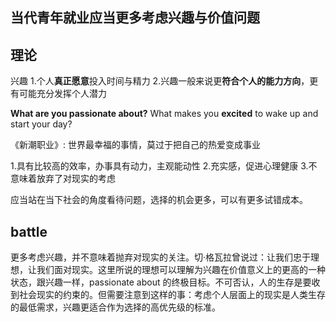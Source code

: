 ## 当代青年就业应当更多考虑兴趣与价值问题

## 理论

兴趣
1.个人**真正愿意**投入时间与精力
2.兴趣一般来说更**符合个人的能力方向**，更有可能充分发挥个人潜力

**What are you passionate about?** 
What makes you **excited** to wake up and start your day?

《新潮职业》: 世界最幸福的事情，莫过于把自己的热爱变成事业

1.具有比较高的效率，办事具有动力，主观能动性
2.充实感，促进心理健康
3.不意味着放弃了对现实的考虑

应当站在当下社会的角度看待问题，选择的机会更多，可以有更多试错成本。


## battle
更多考虑兴趣，并不意味着抛弃对现实的关注。切·格瓦拉曾说过：让我们忠于理想，让我们面对现实。这里所说的理想可以理解为兴趣在价值意义上的更高的一种状态，跟兴趣一样，passionate about 的终极目标。不可否认，人的生存是要收到社会现实的约束的。但需要注意到这样的事：考虑个人层面上的现实是人类生存的最低需求，兴趣更适合作为选择的高优先级的标准。




<!--stackedit_data:
eyJoaXN0b3J5IjpbLTIxMTc3MTY3OTgsLTE5MjIwMTc0OCwtNz
Q0ODgwOTgwLC03NzE2NDcwNjAsLTE2ODQ2NDE4MDAsMTU4ODY2
NDQ5MCw5NDgzMDcyODcsLTIwOTI3NjgzODksLTQ2MTczMzQ5Ni
wtMjA4ODc0NjYxMl19
-->